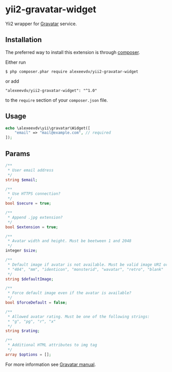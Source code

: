yii2-gravatar-widget
====================

Yii2 wrapper for [Gravatar](https://gravatar.com) service.

## Installation

The preferred way to install this extension is through [composer](http://getcomposer.org/download/).

Either run

```
$ php composer.phar require alexeevdv/yii2-gravatar-widget
```

or add

```
"alexeevdv/yii2-gravatar-widget": "^1.0"
```

to the ```require``` section of your `composer.json` file.

## Usage

```php
echo \alexeevdv\yii\gravatar\Widget([
    "email" => "mail@example.com", // required
]);
```

## Params

```php
/**
 * User email address
 */
string $email;

/**
 * Use HTTPS connection?
 */
bool $secure = true;

/**
 * Append .jpg extension?
 */
bool $extension = true;

/**
 * Avatar width and height. Must be beetween 1 and 2048
 */
integer $size;

/**
 * Default image if avatar is not available. Must be valid image URI or one of the following strings:
 * "404", "mm", "identicon", "monsterid", "wavatar", "retro", "blank"
 */
string $defaultImage;

/**
 * Force default image even if the avatar is available?
 */
bool $forceDefault = false;

/**
 * Allowed avatar rating. Must be one of the following strings:
 * "g", "pg", "r", "x"
 */
string $rating;

/**
 * Additional HTML attributes to img tag
 */
array $options = [];

```

For more information see [Gravatar manual](https://ru.gravatar.com/site/implement/).
